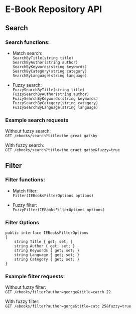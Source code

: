 # E-Book Repository API

## Search

### Search functions:

- Match search:  
`SearchByTitle(string title)`  
`SearchByAuthor(string author)`  
`SearchByKeywords(string keywords)`  
`SearchByCategory(string category)`  
`SearchByLanguage(string language)`  

- Fuzzy search:  
`FuzzySearchByTitle(string title)`  
`FuzzySearchByAuthor(string author)`  
`FuzzySearchByKeywords(string keywords)`  
`FuzzySearchByCategory(string category)`  
`FuzzySearchByLanguage(string language)`  

### Example search requests

Without fuzzy search:  
`GET /ebooks/search?title=the great gatsby`  

With fuzzy search:  
`GET /ebooks/search?title=the graet gatby&fuzzy=true`

## Filter

### Filter functions:  
- Match filter:  
`Filter(IEBooksFilterOptions options)`  

- Fuzzy filter:  
`FuzzyFilter(IEBooksFilterOptions options)`  

### Filter Options  
```
public interface IEBooksFilterOptions
{
    string Title { get; set; }
    string Author { get; set; }
    string Keywords { get; set; }
    string Language { get; set; }
    string Category { get; set; }
}
```

### Example filter requests:

Without fuzzy filter:  
`GET /ebooks/filter?author=george&title=catch 22`  

With fuzzy filter:  
`GET /ebooks/filter?author=gorge&title=catc 25&fuzzy=true`

